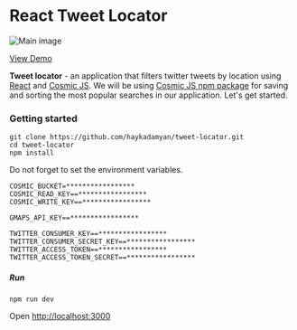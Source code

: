 # React Tweet Locator

![Main image](https://cosmic-s3.imgix.net/15012da0-1ff8-11e9-8b75-9b9c29c68edc-tweets-by-location.png?w=1000)

[View Demo](http://4a4b5af0-05b6-11e9-8899-61183d51ba8a.cosmicapp1.co/)

**Tweet locator** - an application that filters twitter tweets by location using [React](https://reactjs.org/) and [Cosmic JS](https://cosmicjs.com/). 
We will be using [Cosmic JS npm package](https://www.npmjs.com/package/cosmicjs) for saving and sorting the most popular searches in our application. Let's get started.

### Getting started

```
git clone https://github.com/haykadamyan/tweet-locator.git
cd tweet-locator
npm install
```
Do not forget to set the environment variables.
```
COSMIC_BUCKET=*****************
COSMIC_READ_KEY==*****************
COSMIC_WRITE_KEY==*****************

GMAPS_API_KEY==*****************

TWITTER_CONSUMER_KEY==*****************
TWITTER_CONSUMER_SECRET_KEY==*****************
TWITTER_ACCESS_TOKEN==*****************
TWITTER_ACCESS_TOKEN_SECRET==*****************
```

##### Run 
```npm run dev```

Open [http://localhost:3000](http://localhost:3000)

